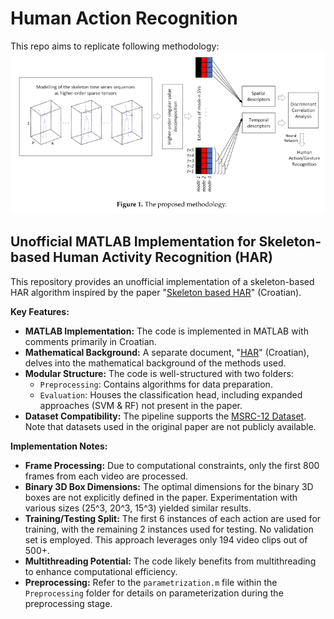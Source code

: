# Human Action Recognition

This repo aims to replicate following methodology:
![Methodology](methodology.png)

## Unofficial MATLAB Implementation for Skeleton-based Human Activity Recognition (HAR)

This repository provides an unofficial implementation of a skeleton-based HAR algorithm inspired by the paper "[Skeleton based HAR](inventions-04-00009-v2.pdf)" (Croatian).

**Key Features:**

* **MATLAB Implementation:** The code is implemented in MATLAB with comments primarily in Croatian.
* **Mathematical Background:** A separate document, "[HAR](HAR.pdf)" (Croatian), delves into the mathematical background of the methods used.
* **Modular Structure:** The code is well-structured with two folders:
    * `Preprocessing`: Contains algorithms for data preparation.
    * `Evaluation`: Houses the classification head, including expanded approaches (SVM & RF) not present in the paper.
* **Dataset Compatibility:** The pipeline supports the [MSRC-12 Dataset](MSRC_12_gesture_dataset.pdf). Note that datasets used in the original paper are not publicly available.

**Implementation Notes:**

* **Frame Processing:** Due to computational constraints, only the first 800 frames from each video are processed.
* **Binary 3D Box Dimensions:** The optimal dimensions for the binary 3D boxes are not explicitly defined in the paper. Experimentation with various sizes (25^3, 20^3, 15^3) yielded similar results.
* **Training/Testing Split:** The first 6 instances of each action are used for training, with the remaining 2 instances used for testing. No validation set is employed. This approach leverages only 194 video clips out of 500+.
* **Multithreading Potential:** The code likely benefits from multithreading to enhance computational efficiency.
* **Preprocessing:** Refer to the `parametrization.m` file within the `Preprocessing` folder for details on parameterization during the preprocessing stage.







